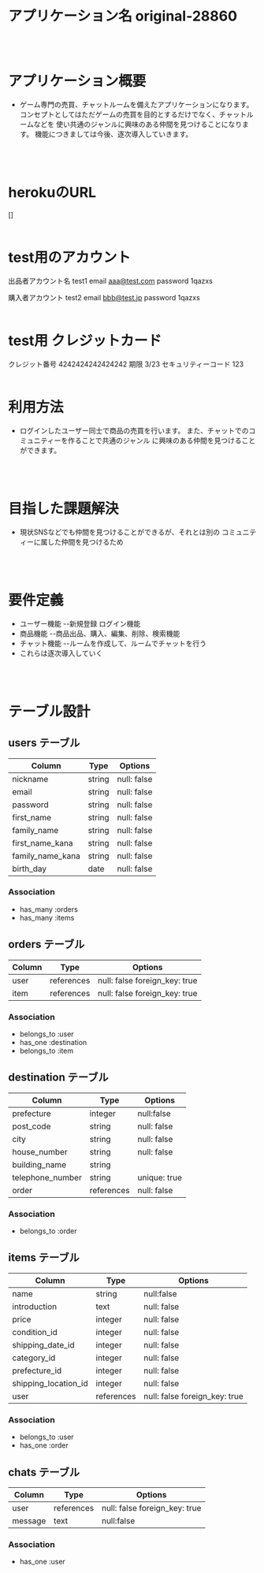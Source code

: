 # アプリケーション名 original-28860
<br>
<br>

# アプリケーション概要
- ゲーム専門の売買、チャットルームを備えたアプリケーションになります。
  コンセプトとしてはただゲームの売買を目的とするだけでなく、チャットルームなどを
  使い共通のジャンルに興味のある仲間を見つけることになります。
  機能につきましては今後、逐次導入していきます。
<br>
<br>

# herokuのURL

 []
<br>
<br>

# test用のアカウント

出品者アカウント名 test1
email              aaa@test.com
password           1qazxs

購入者アカウント test2
email              bbb@test.jp
password           1qazxs
<br>
<br>

# test用 クレジットカード

クレジット番号       4242424242424242
期限               3/23
セキュリティーコード  123
<br>
<br>

# 利用方法
- ログインしたユーザー同士で商品の売買を行います。
  また、チャットでのコミュニティーを作ることで共通のジャンル
  に興味のある仲間を見つけることができます。
<br>
<br>

# 目指した課題解決
- 現状SNSなどでも仲間を見つけることができるが、それとは別の
  コミュニティーに属した仲間を見つけるため
<br>
<br>

# 要件定義
- ユーザー機能
  --新規登録 ログイン機能
- 商品機能
  --商品出品、購入、編集、削除、検索機能
- チャット機能
  --ルームを作成して、ルームでチャットを行う
- これらは逐次導入していく
<br>
<br>

# テーブル設計

## users テーブル

| Column            | Type      | Options     |
| --------          | --------- | ----------- |
| nickname          | string    | null: false |
| email             | string    | null: false |
| password          | string    | null: false |
| first_name         | string    | null: false |
| family_name       | string    | null: false |
| first_name_kana   | string    | null: false |
| family_name_kana  | string    | null: false |
| birth_day         | date      | null: false |

### Association

- has_many :orders
- has_many :items

## orders テーブル

| Column            | Type      | Options                      |
| ------            | --------- | -----------                  |
| user              | references| null: false foreign_key: true|
| item              | references| null: false foreign_key: true|

### Association

- belongs_to :user
- has_one :destination
- belongs_to :item

## destination テーブル

| Column           | Type      | Options       |
| ------           | ---------- | ------------ |
| prefecture       | integer    | null:false   |
| post_code        | string     | null: false  |
| city             | string     | null: false  |
| house_number     | string     | null: false  |
| building_name    | string     |              |
| telephone_number | string     | unique: true |
| order            | references | null: false  |

### Association

- belongs_to :order

## items テーブル

| Column               | Type      | Options                      |
| ---------------------| ----------| ---------------------------  |
| name                 | string    | null:false                   |
| introduction         | text      | null: false                  |
| price                | integer   | null: false                  |
| condition_id         | integer   | null: false                  |
| shipping_date_id     | integer   | null: false                  |
| category_id          | integer   | null: false                  |
| prefecture_id        | integer   | null: false                  |
| shipping_location_id | integer   | null: false                  |
| user                 | references| null: false foreign_key: true|

### Association

- belongs_to :user
- has_one    :order

## chats テーブル

| Column               | Type      | Options                      |
| ---------------------| ----------| ---------------------------  |
| user                 | references| null: false foreign_key: true|
| message              | text      | null:false                   |

### Association

- has_one :user